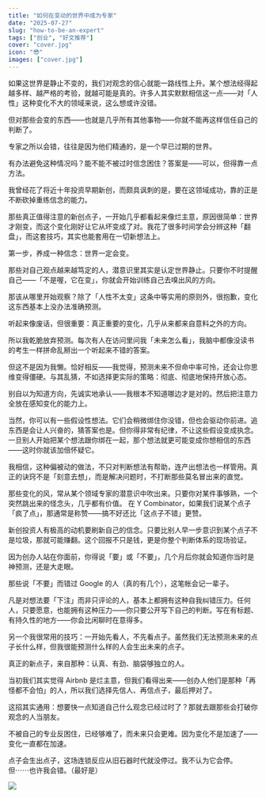 ```yaml
---
title: "如何在变动的世界中成为专家"
date: "2025-07-27"
slug: "how-to-be-an-expert"
tags: ["创业", "好文推荐"]
cover: "cover.jpg"
icon: "😎"
images: ["cover.jpg"]
---
```

如果这世界是静止不变的，我们对观念的信心就能一路线性上升。某个想法经得起越多样、越严格的考验，就越可能是真的。许多人其实默默相信这一点——对「人性」这种变化不大的领域来说，这么想或许没错。



但对那些会变的东西——也就是几乎所有其他事物——你就不能再这样信任自己的判断了。



专家之所以会错，往往是因为他们精通的，是一个早已过期的世界。



有办法避免这种情况吗？能不能不被过时信念困住？答案是——可以，但得靠一点方法。



我曾经花了将近十年投资早期新创，而颇具讽刺的是，要在这领域成功，靠的正是不断砍掉重练信念的能力。



那些真正值得注意的新创点子，一开始几乎都看起来像烂主意，原因很简单：世界才刚变，而这个变化刚好让它从坏变成了对。我花了很多时间学会分辨这种「翻盘」，而这套技巧，其实也能套用在一切新想法上。



第一步，养成一种信念：世界一定会变。



那些对自己观点越来越笃定的人，潜意识里其实是认定世界静止。只要你不时提醒自己——「不是喔，它在变」，你就会开始训练自己去嗅出风的方向。



那该从哪里开始观察？除了「人性不太变」这条中等实用的原则外，很抱歉，变化这东西基本上没办法准确预测。



听起来像废话，但很重要：真正重要的变化，几乎从来都来自意料之外的方向。



所以我乾脆放弃预测。每次有人在访问里问我「未来怎么看」，我脑中都像没读书的考生一样拼命乱掰出一个听起来不错的答案。



但这不是因为我懒。恰好相反——我觉得，预测未来不但命中率可怜，还会让你思维变得僵硬。与其乱猜，不如选择更实际的策略：彻底、彻底地保持开放心态。



别自以为知道方向，先诚实地承认——我根本不知道哪边才是对的。然后把注意力全放在感知变化的能力上。



当然，你可以有一些假设性想法。它们会稍微绑住你没错，但也会驱动你前进。追东西是会让人兴奋的，猜答案也是。但你得非常有纪律，不让这些假设变成执念。
一旦别人开始把某个想法跟你绑在一起，那个想法就更可能变成你想相信的东西——这时你就该加倍怀疑它。



我相信，这种偏被动的做法，不只对判断想法有帮助，连产出想法也一样管用。真正的诀窍不是「刻意去想」，而是解决问题时，不打断那些莫名冒出来的直觉。



那些变化的风，常从某个领域专家的潜意识中吹出来。只要你对某件事够熟，一个突然跳出来的怪念头，几乎都有价值。
在 Y Combinator，如果我们说某个点子「疯了点」，那通常是称赞——搞不好还比「这点子不错」更赞。



新创投资人有极高的动机要刷新自己的信念。只要比别人早一步意识到某个点子不是垃圾，那就可能赚翻。这个回报不只是钱，更是你整个判断体系的现场验证。



因为创办人站在你面前，你得说「要」或「不要」，几个月后你就会知道你当时是神预测，还是大走眼。



那些说「不要」而错过 Google 的人（真的有几个），这笔帐会记一辈子。



凡是对想法要「下注」而非只评论的人，基本上都拥有这种自我纠错压力。任何人，只要愿意，也能拥有这种压力——你只要公开写下自己的判断。写在有标题、有持久性的地方——你会比闲聊时在意得多。



另一个我很常用的技巧：一开始先看人，不先看点子。虽然我们无法预测未来的点子长什么样，但我很能预测什么样的人会生出未来的点子。



真正的新点子，来自那种：认真、有劲、脑袋够独立的人。



当初我们其实觉得 Airbnb 是烂主意，但我们看得出来——创办人他们是那种「再怪都不会怕」的人，所以我们选择先信人、再信点子，最后押对了。



这招其实通用：想要快一点知道自己什么观念已经过时了？那就去跟那些会打破你观念的人当朋友。



不被自己的专业反困住，已经够难了，而未来只会更难。因为变化不是加速了——变化一直都在加速。



点子会生出点子，这场连锁反应从旧石器时代就没停过。我不认为它会停。
但⋯⋯也许我会错。（最好是）




![](https://prod-files-secure.s3.us-west-2.amazonaws.com/112d0858-5090-4d34-a606-b75eb8d65fd2/46476355-9cf3-4e99-9b7a-3531bc426380/1000202064.png?X-Amz-Algorithm=AWS4-HMAC-SHA256&X-Amz-Content-Sha256=UNSIGNED-PAYLOAD&X-Amz-Credential=ASIAZI2LB466S3FDD3JA%2F20250730%2Fus-west-2%2Fs3%2Faws4_request&X-Amz-Date=20250730T114634Z&X-Amz-Expires=3600&X-Amz-Security-Token=IQoJb3JpZ2luX2VjEJT%2F%2F%2F%2F%2F%2F%2F%2F%2F%2FwEaCXVzLXdlc3QtMiJGMEQCIC1%2F5sDNEQ4ezaNcPZGfvw2t9NWKw0i4Q59JnHbOj%2FT%2BAiAhOPwPGnxT4B0PMBQZVuWRJVK5mU9jfweedKmUSeTrTyqIBAi9%2F%2F%2F%2F%2F%2F%2F%2F%2F%2F8BEAAaDDYzNzQyMzE4MzgwNSIMTPnn0Dp6yFauMqAYKtwDQo9cgoIklDMb2abVM01QMA5lBlE0ckbxH6D7yA8btC7959WppgmzmB0QooczqIGhMa%2BdJ%2FBmePmOLkuyRv9SC%2Fqa2UCJDAnzDsLQJz%2FUJLPmW5VbRA0I16bmpnPyUuBPF33yT1pCDPdqMVvPaVELefegkjZyXiRAcbTAsVfZCuz1oI1fGUCBGPtCfpgF28WNWutwkK%2FFztZp24a6X7w8bTR%2Bcj7Zf2cNyK0emQpwvT4ceHU9irr4qW9W6ECsMJeZfX6euip7cCsDt%2F%2FOs0xCVMETVsvJHa8SCXZsnhLx3Bzo%2FVPFq1KbykbsCNtup0%2F%2BAcN3rUir%2BD0TAr1CoH0rhkmmb%2FRlyQ5Q1p4Xd1nQ0IE4J8IwDNCI5kWfNGK3jNrxl61GIlUheNBpdMpJe%2FYBGj3xRRMDnZyW6WPvcWZvLUXYB1q%2BmpuSIb6lyS8hKOB8gBUOJQFj1BqAXY6tLR0mpijMAH912EvDxyXC4ZRsTCaigNryOgn9XTd23QdjH11DouZ%2FxTDyyH7Yn2WXJHnobo8RMlUZdAs5jj44%2B%2FbqlAIwGmtMOicFo3cqOYI5GY5e9BY35IFC8jU9WFTFjQelptCxaVSTkj0o%2B%2FmbuYOxtAbkTd%2BMklLYthcACigw8oKoxAY6pgGIQlmQVYO%2FSTUyfwTQ3KClW8efrpbW7KjFNww4OOGCsollpCSTQMoPO6REH5fzRBsRi19ZDj91fOgq4xu98x7sEuAjmyLkWEYh6%2BlAQ5XyrBgXuupvosHKJsTl2OgSNqL3Iv%2FBH%2B%2BjZm8pDxaC1NFuK%2BtNI1xfhpJbKbBb%2BNbsYKHAJTPeDLDPnsp7BsJ3ju3NQUhnezkpNLoIcbfEAef7KYD4uJho&X-Amz-Signature=7ee1f7875495a5845a708dca5ccbb63cc193e82dc0b3560262e8188a1916326b&X-Amz-SignedHeaders=host&x-amz-checksum-mode=ENABLED&x-id=GetObject)

